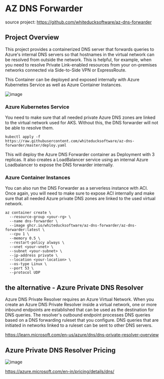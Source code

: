 # AZ DNS Forwarder

source project: https://github.com/whiteducksoftware/az-dns-forwarder

## Project Overview
This project provides a containerized DNS server that forwards queries to Azure's internal DNS servers so that hostnames in the virtual network can be resolved from outside the network. This is helpful, for example, when you need to resolve Private Link-enabled resources from your on-premises networks connected via Side-to-Side VPN or ExpressRoute.

This Container can be deployed and exposed internally with Azure Kubernetes Service as well as Azure Container Instances.

![image](https://github.com/smoonlee/az-dns-forwarder/assets/22956963/0684b48b-b0d8-4cda-9097-a86a1fd5a1d6)

### Azure Kubernetes Service

You need to make sure that all needed private Azure DNS zones are linked to the virtual network used for AKS. Without this, the DNS forwarder will not be able to resolve them.

```
kubectl apply -f https://raw.githubusercontent.com/whiteducksoftware/az-dns-forwarder/master/deploy.yaml
```

This will deploy the Azure DNS Forwarder container as Deployment with 3 replicas. It also creates a LoadBalancer service using an internal Azure Loadbalancer to expose the DNS forwarder internally. 

### Azure Container Instances

You can also run the DNS Forwarder as a serverless instance with ACI. Once again, you will need to make sure to expose ACI internally and make sure that all needed Azure private DNS zones are linked to the used virtual network.

```
az container create \
  --resource-group <your-rg> \
  --name dns-forwarder \
  --image ghcr.io/whiteducksoftware/az-dns-forwarder/az-dns-forwarder:latest \
  --cpu 1 \
  --memory 0.5 \
  --restart-policy always \
  --vnet <your-vnet> \
  --subnet <your-subnet> \
  --ip-address private \
  --location <your-location> \
  --os-type Linux \
  --port 53 \
  --protocol UDP
```

## the alternative - Azure Private DNS Resolver
Azure DNS Private Resolver requires an Azure Virtual Network. When you create an Azure DNS Private Resolver inside a virtual network, one or more inbound endpoints are established that can be used as the destination for DNS queries. The resolver's outbound endpoint processes DNS queries based on a DNS forwarding ruleset that you configure. DNS queries that are initiated in networks linked to a ruleset can be sent to other DNS servers.

https://learn.microsoft.com/en-us/azure/dns/dns-private-resolver-overview

## Azure Private DNS Resolver Pricing 
![image](https://github.com/smoonlee/az-dns-forwarder/assets/22956963/5e68470f-ac5b-4415-b04f-ab098607f5e3)


https://azure.microsoft.com/en-in/pricing/details/dns/

